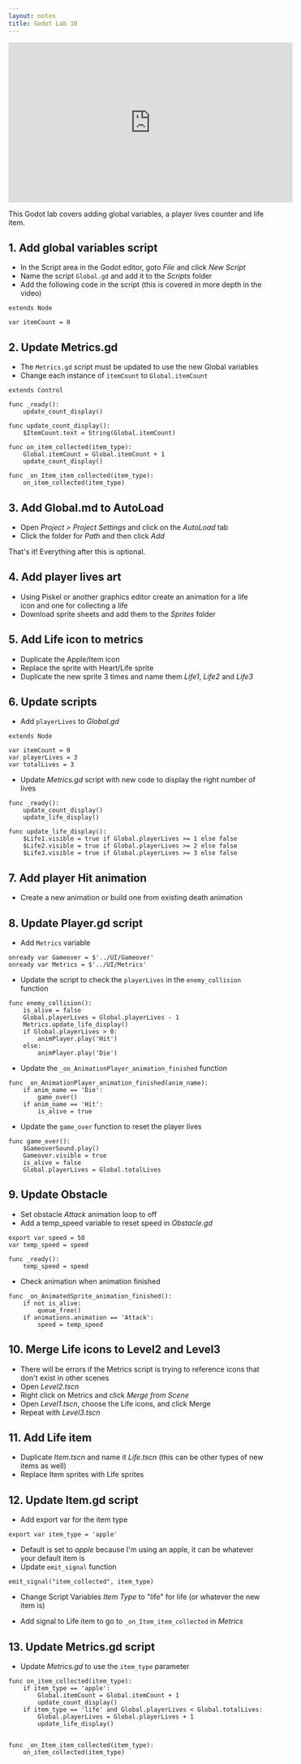 ```yaml
---
layout: notes
title: Godot Lab 10
---
```


<iframe width="560" height="315" src="https://www.youtube.com/embed/gwRjS8KQPnA?rel=0" frameborder="0" allowfullscreen></iframe>


This Godot lab covers adding global variables, a player lives counter and life item.

## 1. Add global variables script
- In the Script area in the Godot editor, goto *File* and click *New Script*
- Name the script `Global.gd` and add it to the *Scripts* folder
- Add the following code in the script (this is covered in more depth in the video)

```
extends Node

var itemCount = 0
```

## 2. Update Metrics.gd
- The `Metrics.gd` script must be updated to use the new Global variables
- Change each instance of `itemCount` to `Global.itemCount`

```
extends Control

func _ready():
	update_count_display()
	
func update_count_display():
	$ItemCount.text = String(Global.itemCount)

func on_item_collected(item_type):
	Global.itemCount = Global.itemCount + 1
	update_count_display()

func _on_Item_item_collected(item_type):
	on_item_collected(item_type)
```

## 3. Add Global.md to AutoLoad
- Open *Project > Project Settings* and click on the *AutoLoad* tab
- Click the folder for *Path* and then click *Add*

That's it! Everything after this is optional.

## 4. Add player lives art
- Using Piskel or another graphics editor create an animation for a life icon and one for collecting a life
- Download sprite sheets and add them to the *Sprites* folder

## 5. Add Life icon to metrics
- Duplicate the Apple/Item icon
- Replace the sprite with Heart/Life sprite
- Duplicate the new sprite 3 times and name them *Life1*, *Life2* and *Life3*

## 6. Update scripts
- Add `playerLives` to *Global.gd*

```
extends Node

var itemCount = 0
var playerLives = 3
var totalLives = 3
```

- Update *Metrics.gd* script with new code to display the right number of lives

```
func _ready():
	update_count_display()
	update_life_display()

func update_life_display():
	$Life1.visible = true if Global.playerLives >= 1 else false
	$Life2.visible = true if Global.playerLives >= 2 else false
	$Life3.visible = true if Global.playerLives >= 3 else false
```

## 7. Add player Hit animation
- Create a new animation or build one from existing death animation

## 8. Update Player.gd script
- Add `Metrics` variable

```
onready var Gameover = $'../UI/Gameover'
onready var Metrics = $'../UI/Metrics'
```

- Update the script to check the `playerLives` in the `enemy_collision` function

```
func enemy_collision():
	is_alive = false
	Global.playerLives = Global.playerLives - 1
	Metrics.update_life_display()
	if Global.playerLives > 0:
		animPlayer.play('Hit')
	else:
		animPlayer.play('Die')
```

- Update the `_on_AnimationPlayer_animation_finished` function 

```
func _on_AnimationPlayer_animation_finished(anim_name):
	if anim_name == 'Die':
		game_over()
	if anim_name == 'Hit':
		is_alive = true
```

- Update the `game_over` function to reset the player lives

```
func game_over():
	$GameoverSound.play()
	Gameover.visible = true
	is_alive = false
	Global.playerLives = Global.totalLives
```

## 9. Update Obstacle
- Set obstacle *Attack* animation loop to off
- Add a temp_speed variable to reset speed in *Obstacle.gd*

```
export var speed = 50
var temp_speed = speed

func _ready():
	temp_speed = speed
```

- Check animation when animation finished

```
func _on_AnimatedSprite_animation_finished():
	if not is_alive:
		queue_free()
	if animations.animation == 'Attack':
		speed = temp_speed
```


## 10. Merge Life icons to Level2 and Level3
- There will be errors if the Metrics script is trying to reference icons that don't exist in other scenes
- Open *Level2.tscn*
- Right click on Metrics and click *Merge from Scene*
- Open *Level1.tscn*, choose the Life icons, and click Merge
- Repeat with *Level3.tscn*

## 11. Add Life item
- Duplicate *Item.tscn* and name it *Life.tscn* (this can be other types of new items as well)
- Replace Item sprites with Life sprites

## 12. Update Item.gd script
- Add export var for the item type
```
export var item_type = 'apple'
```
- Default is set to *apple* because I'm using an apple, it can be whatever your default item is
- Update `emit_signal` function
```
emit_signal("item_collected", item_type)
```
- Change Script Variables *Item Type* to "life" for life (or whatever the new item is)

- Add signal to Life item to go to `_on_Item_item_collected` in *Metrics*

## 13. Update Metrics.gd script
- Update *Metrics.gd* to use the `item_type` parameter

```
func on_item_collected(item_type):
	if item_type == 'apple':
		Global.itemCount = Global.itemCount + 1
		update_count_display()
	if item_type == 'life' and Global.playerLives < Global.totalLives:
		Global.playerLives = Global.playerLives + 1
		update_life_display()


func _on_Item_item_collected(item_type):
	on_item_collected(item_type)
```